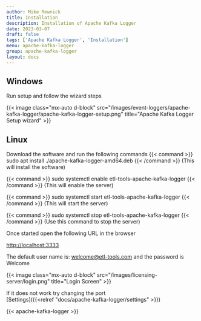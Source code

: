 ```yaml
---
author: Mike Rewnick
title: Installation
description: Installation of Apache Kafka Logger
date: 2023-03-07
draft: false
tags: ['Apache Kafka Logger', 'Installation']
menu: apache-kafka-logger
group: apache-kafka-logger
layout: docs
---
```


## Windows

Run setup and follow the wizard steps

{{< image class="mx-auto d-block"  src="/images/event-loggers/apache-kafka-logger/apache-kafka-logger-setup.png"  title="Apache Kafka Logger Setup wizard" >}}

## Linux

Download the software and run the following commands
{{< command >}}
sudo apt install ./apache-kafka-logger-amd64.deb
{{< /command >}}
(This will install the software)

{{< command >}}
sudo systemctl enable etl-tools-apache-kafka-logger
{{< /command >}}
(This will enable the server)

{{< command >}}
sudo systemctl start etl-tools-apache-kafka-logger
{{< /command >}}
(This will start the server)

{{< command >}}
sudo systemctl stop etl-tools-apache-kafka-logger
{{< /command >}}
(Use this command to stop the server)

Once started open the following URL in the browser

[http://localhost:3333](http://localhost:3333)

The default user name is: welcome@etl-tools.com and the password is Welcome

{{< image class="mx-auto d-block"  src="/images/licensing-server/login.png"  title="Login Screen" >}}

If it does not work try changing the port
\
[Settings]({{<relref "docs/apache-kafka-logger/settings" >}})

{{< apache-kafka-logger >}}
